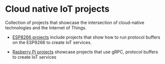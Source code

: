 # Cloud native IoT projects
Collection of projects that showcase the intersection of cloud-native technologies and the Internet of Things.

* [ESP8266 projects](./esp8266) include projects that show how to run protocol buffers on the ESP8266 to create IoT services.

* [Rasberry Pi projects](./raspberrypi) showcase projects that use gRPC, protocol buffers to create IoT services